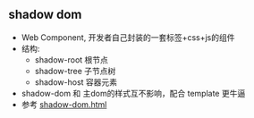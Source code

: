 ## shadow dom

- Web Component, 开发者自己封装的一套标签+css+js的组件
- 结构:
  - shadow-root 根节点
  - shadow-tree 子节点树
  - shadow-host 容器元素
- shadow-dom 和 主dom的样式互不影响，配合 template 更牛逼
- 参考 [shadow-dom.html](../html/shadow-dom.html)